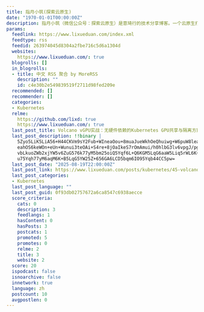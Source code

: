 ```yaml
---
title: 指月小筑(探索云原生)
date: "1970-01-01T00:00:00Z"
description: 指月小筑（微信公众号：探索云原生）是意琦行的技术分享博客。一个云原生打工人的探索之路，专注云原生，Go，坚持分享最佳实践、经验干货。
params:
  feedlink: https://www.lixueduan.com/index.xml
  feedtype: rss
  feedid: 263974045d8304a2fbe716c5d6a1304d
  websites:
    https://www.lixueduan.com/: true
  blogrolls: []
  in_blogrolls:
  - title: 中文 RSS 聚合 by MoreRSS
    description: ""
    id: c4e30b2e549839519f2711d98fed209e
  recommended: []
  recommender: []
  categories:
  - Kubernetes
  relme:
    https://github.com/lixd: true
    https://www.lixueduan.com/: true
  last_post_title: Volcano vGPU实战：无硬件依赖的Kubernetes GPU共享与隔离方案
  last_post_description: !!binary |
    5Zyo5LiK5LiA56+H44CKVm9sY2Fub+WIneaOou+8muaJueWkhOeQhuiwg+W6puW8leaTju
    eahOS6keWOn+eUn+Wunui3teOAi+S4re+8jOaIkeS7rOmAmui/h0hlbG3lv6vpgJ/pg6jn
    vbLkuoZWb2xjYW5v6ZuG576k77yM5bm25oiQ5Yqf6L+Q6KGM5LqG6aaW5Liq5rWL6K+V5L
    u75Yqh77yM6aqM6K+B5LqG5YW25Z+656GA6LCD5bqm6IO95Yqb44CC5pw=
  last_post_date: "2025-08-19T22:00:00Z"
  last_post_link: https://www.lixueduan.com/posts/kubernetes/45-volcano-vgpu/
  last_post_categories:
  - Kubernetes
  last_post_language: ""
  last_post_guid: 0f93db02757672a6ca8547c6938aecce
  score_criteria:
    cats: 0
    description: 3
    feedlangs: 1
    hasContent: 0
    hasPosts: 3
    postcats: 1
    promoted: 5
    promotes: 0
    relme: 2
    title: 3
    website: 2
  score: 20
  ispodcast: false
  isnoarchive: false
  innetwork: true
  language: zh
  postcount: 10
  avgpostlen: 0
---
```


